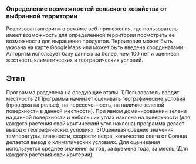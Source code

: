 ### Определение возможностей сельского хозяйства от выбранной территории
Реализован алгоритм в режиме веб-приложения, где пользователь имеет возможность для определенной территории посмотреть ее возможности для выращения продуктов. Территория
может быть указана на карте GoogleMaps или может быть введена координатами. Алгоритм использует базу данных за более, чем 100 лет и оценивая жесткость климатических и
географических условий.

## Этап
Программа разделена на следующие этапы:
1)Пользователь вводит местность
2)Программа начинает оценивать географические условия (проверка на рельеф, на пересеченность, на наличие зеленой поверхности в данной местности). При явном доминированнии
зелени на данной поверхности и небольших углах наклона на поверхности (для каждого растения свой критический угол наклона) программа делает вывод о географических условиях.
3)Оценивая средние значения температуры, влажности, скорости ветра, количество света от Солнца делается вывод о климатических условиях. Для оценивания используется
среднее значения за год, за времена года, за месяц (Для каждого растения свои критерии).
